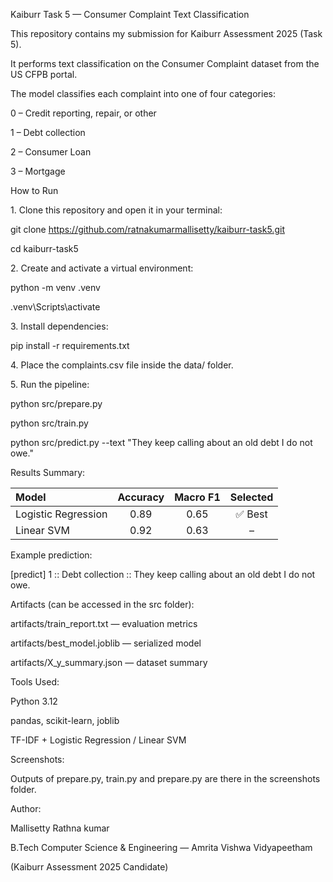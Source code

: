Kaiburr Task 5 — Consumer Complaint Text Classification



This repository contains my submission for Kaiburr Assessment 2025 (Task 5).

It performs text classification on the Consumer Complaint dataset from the US CFPB portal.

The model classifies each complaint into one of four categories:



0 – Credit reporting, repair, or other



1 – Debt collection



2 – Consumer Loan



3 – Mortgage





How to Run



1\. Clone this repository and open it in your terminal:



git clone https://github.com/ratnakumarmallisetty/kaiburr-task5.git

cd kaiburr-task5



2\. Create and activate a virtual environment:



python -m venv .venv

.venv\\Scripts\\activate



3\. Install dependencies:



pip install -r requirements.txt



4\. Place the complaints.csv file inside the data/ folder.



5\. Run the pipeline:



python src/prepare.py

python src/train.py

python src/predict.py --text "They keep calling about an old debt I do not owe."



Results Summary:


| Model | Accuracy | Macro F1 | Selected |
|:--|:--:|:--:|:--:|
| Logistic Regression | 0.89 | 0.65 | ✅ Best |
| Linear SVM | 0.92 | 0.63 | – |





Example prediction:

\[predict] 1 :: Debt collection :: They keep calling about an old debt I do not owe.





Artifacts (can be accessed in the src folder):



artifacts/train\_report.txt — evaluation metrics



artifacts/best\_model.joblib — serialized model



artifacts/X\_y\_summary.json — dataset summary



Tools Used:



Python 3.12



pandas, scikit-learn, joblib



TF-IDF + Logistic Regression / Linear SVM



Screenshots:

Outputs of prepare.py, train.py and prepare.py are there in the screenshots folder.





Author:

Mallisetty Rathna kumar

B.Tech Computer Science \& Engineering — Amrita Vishwa Vidyapeetham

(Kaiburr Assessment 2025 Candidate)




